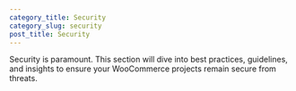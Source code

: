 ```yaml
---
category_title: Security 
category_slug: security
post_title: Security
---
```


Security is paramount. This section will dive into best practices, guidelines, and insights to ensure your WooCommerce projects remain secure from threats. 
